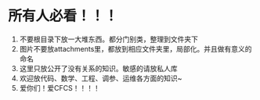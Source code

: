 # 所有人必看！！！
1. 不要根目录下放一大堆东西。都分门别类，整理到文件夹下
2. 图片不要放attachments里，都放到相应文件夹里，局部化。并且做有意义的命名
3. 这里只放公开了没有关系的知识。敏感的请放私人库
4. 欢迎放代码、数学、工程、调参、运维各方面的知识~
5. 爱你们！爱CFCS！！！！